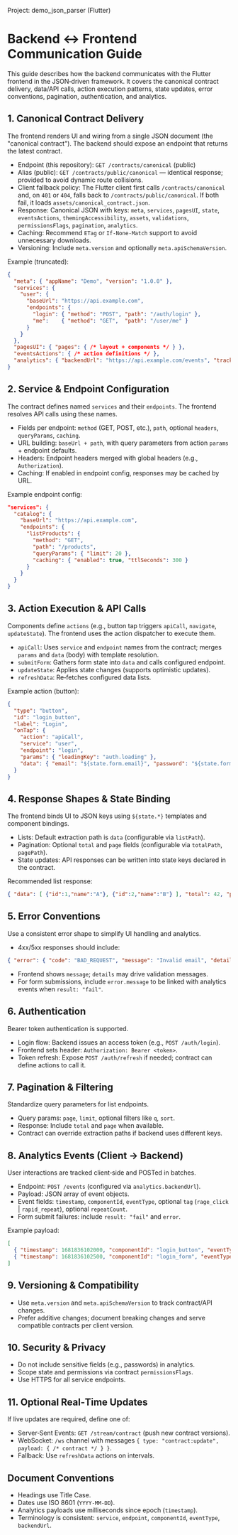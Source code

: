 Project: demo_json_parser (Flutter)
# Backend ↔ Frontend Communication Guide

This guide describes how the backend communicates with the Flutter frontend in the JSON‑driven framework. It covers the canonical contract delivery, data/API calls, action execution patterns, state updates, error conventions, pagination, authentication, and analytics.

## 1. Canonical Contract Delivery
The frontend renders UI and wiring from a single JSON document (the "canonical contract"). The backend should expose an endpoint that returns the latest contract.

- Endpoint (this repository): `GET /contracts/canonical` (public)
- Alias (public): `GET /contracts/public/canonical` — identical response; provided to avoid dynamic route collisions.
- Client fallback policy: The Flutter client first calls `/contracts/canonical` and, on `401` or `404`, falls back to `/contracts/public/canonical`. If both fail, it loads `assets/canonical_contract.json`.
- Response: Canonical JSON with keys: `meta`, `services`, `pagesUI`, `state`, `eventsActions`, `themingAccessibility`, `assets`, `validations`, `permissionsFlags`, `pagination`, `analytics`.
- Caching: Recommend `ETag` or `If-None-Match` support to avoid unnecessary downloads.
- Versioning: Include `meta.version` and optionally `meta.apiSchemaVersion`.

Example (truncated):
```json
{
  "meta": { "appName": "Demo", "version": "1.0.0" },
  "services": {
    "user": {
      "baseUrl": "https://api.example.com",
      "endpoints": {
        "login": { "method": "POST", "path": "/auth/login" },
        "me":    { "method": "GET",  "path": "/user/me" }
      }
    }
  },
  "pagesUI": { "pages": { /* layout + components */ } },
  "eventsActions": { /* action definitions */ },
  "analytics": { "backendUrl": "https://api.example.com/events", "trackedComponents": ["login_button"] }
}
```

## 2. Service & Endpoint Configuration
The contract defines named `services` and their `endpoints`. The frontend resolves API calls using these names.

- Fields per endpoint: `method` (GET, POST, etc.), `path`, optional `headers`, `queryParams`, `caching`.
- URL building: `baseUrl + path`, with query parameters from action `params` + endpoint defaults.
- Headers: Endpoint headers merged with global headers (e.g., `Authorization`).
- Caching: If enabled in endpoint config, responses may be cached by URL.

Example endpoint config:
```json
"services": {
  "catalog": {
    "baseUrl": "https://api.example.com",
    "endpoints": {
      "listProducts": {
        "method": "GET",
        "path": "/products",
        "queryParams": { "limit": 20 },
        "caching": { "enabled": true, "ttlSeconds": 300 }
      }
    }
  }
}
```

## 3. Action Execution & API Calls
Components define `actions` (e.g., button tap triggers `apiCall`, `navigate`, `updateState`). The frontend uses the action dispatcher to execute them.

- `apiCall`: Uses `service` and `endpoint` names from the contract; merges `params` and `data` (body) with template resolution.
- `submitForm`: Gathers form state into `data` and calls configured endpoint.
- `updateState`: Applies state changes (supports optimistic updates).
- `refreshData`: Re‑fetches configured data lists.

Example action (button):
```json
{
  "type": "button",
  "id": "login_button",
  "label": "Login",
  "onTap": {
    "action": "apiCall",
    "service": "user",
    "endpoint": "login",
    "params": { "loadingKey": "auth.loading" },
    "data": { "email": "${state.form.email}", "password": "${state.form.password}" }
  }
}
```

## 4. Response Shapes & State Binding
The frontend binds UI to JSON keys using `${state.*}` templates and component bindings.

- Lists: Default extraction path is `data` (configurable via `listPath`).
- Pagination: Optional `total` and `page` fields (configurable via `totalPath`, `pagePath`).
- State updates: API responses can be written into state keys declared in the contract.

Recommended list response:
```json
{ "data": [ {"id":1,"name":"A"}, {"id":2,"name":"B"} ], "total": 42, "page": 3 }
```

## 5. Error Conventions
Use a consistent error shape to simplify UI handling and analytics.

- 4xx/5xx responses should include:
```json
{ "error": { "code": "BAD_REQUEST", "message": "Invalid email", "details": { "field": "email" } } }
```
- Frontend shows `message`; `details` may drive validation messages.
- For form submissions, include `error.message` to be linked with analytics events when `result: "fail"`.

## 6. Authentication
Bearer token authentication is supported.

- Login flow: Backend issues an access token (e.g., `POST /auth/login`).
- Frontend sets header: `Authorization: Bearer <token>`.
- Token refresh: Expose `POST /auth/refresh` if needed; contract can define actions to call it.

## 7. Pagination & Filtering
Standardize query parameters for list endpoints.

- Query params: `page`, `limit`, optional filters like `q`, `sort`.
- Response: Include `total` and `page` when available.
- Contract can override extraction paths if backend uses different keys.

## 8. Analytics Events (Client → Backend)
User interactions are tracked client‑side and POSTed in batches.

- Endpoint: `POST /events` (configured via `analytics.backendUrl`).
- Payload: JSON array of event objects.
- Event fields: `timestamp`, `componentId`, `eventType`, optional `tag` (`rage_click` | `rapid_repeat`), optional `repeatCount`.
- Form submit failures: include `result: "fail"` and `error`.

Example payload:
```json
[
  { "timestamp": 1681836102000, "componentId": "login_button", "eventType": "tap" },
  { "timestamp": 1681836102500, "componentId": "login_form", "eventType": "formSubmit", "result": "fail", "error": "Invalid credentials" }
]
```

## 9. Versioning & Compatibility
- Use `meta.version` and `meta.apiSchemaVersion` to track contract/API changes.
- Prefer additive changes; document breaking changes and serve compatible contracts per client version.

## 10. Security & Privacy
- Do not include sensitive fields (e.g., passwords) in analytics.
- Scope state and permissions via contract `permissionsFlags`.
- Use HTTPS for all service endpoints.

## 11. Optional Real‑Time Updates
If live updates are required, define one of:

- Server‑Sent Events: `GET /stream/contract` (push new contract versions).
- WebSocket: `/ws` channel with messages `{ type: "contract:update", payload: { /* contract */ } }`.
- Fallback: Use `refreshData` actions on intervals.

## Document Conventions
- Headings use Title Case.
- Dates use ISO 8601 (`YYYY-MM-DD`).
- Analytics payloads use milliseconds since epoch (`timestamp`).
- Terminology is consistent: `service`, `endpoint`, `componentId`, `eventType`, `backendUrl`.